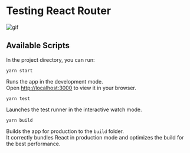 # Testing React Router

![gif](./src/images/React-Router.gif)

## Available Scripts

In the project directory, you can run:

~~~
yarn start
~~~

Runs the app in the development mode.\
Open [http://localhost:3000](http://localhost:3000) to view it in your browser.

~~~
yarn test
~~~

Launches the test runner in the interactive watch mode.

~~~
yarn build
~~~

Builds the app for production to the `build` folder.\
It correctly bundles React in production mode and optimizes the build for the best performance.



